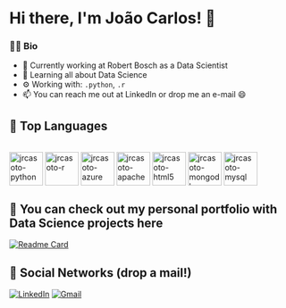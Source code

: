 # Hi there, I'm João Carlos! 👋

### 👨‍💻 Bio
- 🔭 Currently working at Robert Bosch as a Data Scientist
- 🌱 Learning all about Data Science
- ⚙️ Working with: <code>.python</code>, <code>.r</code>
- 📫 You can reach me out at LinkedIn or drop me an e-mail 😄

## 🧰 Top Languages

<div>
 <div style="display: inline_block"><br>
   <img align="center" alt="jrcasoto-python" height="60" width="60" img src="https://cdn.jsdelivr.net/gh/devicons/devicon/icons/python/python-original-wordmark.svg">
   <img align="center" alt="jrcasoto-r" height="60" width="60" img src="https://cdn.jsdelivr.net/gh/devicons/devicon/icons/r/r-original.svg">
   <img align="center" alt="jrcasoto-azure" height="60" width="60" img src="https://cdn.jsdelivr.net/gh/devicons/devicon/icons/azure/azure-original-wordmark.svg">
   <img align="center" alt="jrcasoto-apache" height="60" width="60" src="https://cdn.jsdelivr.net/gh/devicons/devicon/icons/apache/apache-original.svg">
   <img align="center" alt="jrcasoto-html5" height="60" width="60" img src="https://cdn.jsdelivr.net/gh/devicons/devicon/icons/html5/html5-original.svg">
   <img align="center" alt="jrcasoto-mongodb" height="60" width="60" scr=img src="https://cdn.jsdelivr.net/gh/devicons/devicon/icons/mongodb/mongodb-original-wordmark.svg">
   <img align="center" alt="jrcasoto-mysql" height="60" width="60" img src="https://cdn.jsdelivr.net/gh/devicons/devicon/icons/mysql/mysql-original-wordmark.svg">
</div>
  

## 📗 You can check out my personal portfolio with Data Science projects here

[![Readme Card](https://github-readme-stats.vercel.app/api/pin/?username=jrcasoto&repo=portfolio&theme=dracula)](https://github.com/jrcasoto/portfolio)

 
## 📮 Social Networks (drop a mail!)
 
[![LinkedIn](https://img.shields.io/badge/LinkedIn-0077B5?style=for-the-badge&logo=linkedin&logoColor=white)](https://www.linkedin.com/in/joao-carlos-casoto-junior/)
[![Gmail](https://img.shields.io/badge/Gmail-D14836?style=for-the-badge&logo=gmail&logoColor=white)](mailto:jrcasoto@gmail.com)
